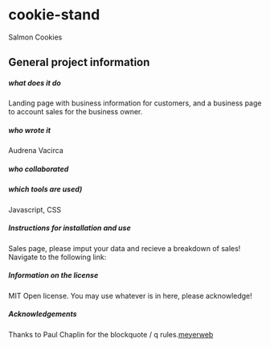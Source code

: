 # cookie-stand
Salmon Cookies

## General project information 

##### what does it do

Landing page with business information for customers, and a business page to account sales for the business owner.

##### who wrote it

Audrena Vacirca

##### who collaborated



##### which tools are used)

Javascript, CSS

##### Instructions for installation and use

Sales page, please imput your data and recieve a breakdown of sales! Navigate to the following link: 

##### Information on the license

MIT Open license. You may use whatever is in here, please acknowledge!

##### Acknowledgements

Thanks to Paul Chaplin for the blockquote / q rules.[meyerweb](https://meyerweb.com/eric/tools/css/reset/)

